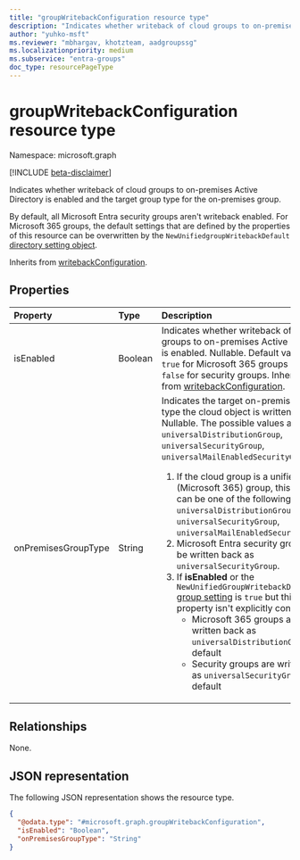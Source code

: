 ```yaml
---
title: "groupWritebackConfiguration resource type"
description: "Indicates whether writeback of cloud groups to on-premises Active Directory is enabled and the target group type for the on-premises group."
author: "yuhko-msft"
ms.reviewer: "mbhargav, khotzteam, aadgroupssg"
ms.localizationpriority: medium
ms.subservice: "entra-groups"
doc_type: resourcePageType
---
```


# groupWritebackConfiguration resource type

Namespace: microsoft.graph

[!INCLUDE [beta-disclaimer](../../includes/beta-disclaimer.md)]

Indicates whether writeback of cloud groups to on-premises Active Directory is enabled and the target group type for the on-premises group.

 By default, all Microsoft Entra security groups aren't writeback enabled. For Microsoft 365 groups, the default settings that are defined by the properties of this resource can be overwritten by the `NewUnifiedgroupWritebackDefault` [directory setting object](directorysetting.md).

Inherits from [writebackConfiguration](../resources/writebackconfiguration.md).

## Properties
|Property|Type|Description|
|:---|:---|:---|
|isEnabled|Boolean|Indicates whether writeback of cloud groups to on-premises Active Directory is enabled. Nullable. Default value is `true` for Microsoft 365 groups and `false` for security groups. Inherited from [writebackConfiguration](../resources/writebackconfiguration.md).|
|onPremisesGroupType|String|Indicates the target on-premises group type the cloud object is written back as. Nullable. The possible values are: `universalDistributionGroup`, `universalSecurityGroup`, `universalMailEnabledSecurityGroup`.<ol><li>If the cloud group is a unified (Microsoft 365) group, this property can be one of the following: `universalDistributionGroup`, `universalSecurityGroup`, `universalMailEnabledSecurityGroup`. </li><li>Microsoft Entra security groups can be written back as `universalSecurityGroup`. </li><li>If **isEnabled** or the `NewUnifiedGroupWritebackDefault` [group setting](directorysetting.md) is `true` but this property isn't explicitly configured: <ul><li>Microsoft 365 groups are written back as `universalDistributionGroup` by default</li></ul><ul><li>Security groups are written back as `universalSecurityGroup` by default</li></ul>|

## Relationships
None.

## JSON representation
The following JSON representation shows the resource type.
<!-- {
  "blockType": "resource",
  "@odata.type": "microsoft.graph.groupWritebackConfiguration"
}
-->
``` json
{
  "@odata.type": "#microsoft.graph.groupWritebackConfiguration",
  "isEnabled": "Boolean",
  "onPremisesGroupType": "String"
}
```
